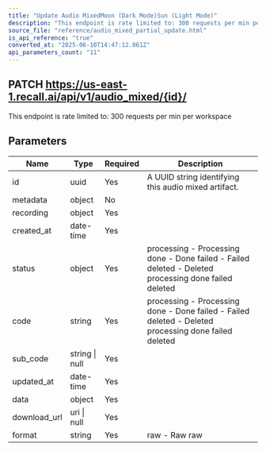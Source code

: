 ```yaml
---
title: "Update Audio MixedMoon (Dark Mode)Sun (Light Mode)"
description: "This endpoint is rate limited to: 300 requests per min per workspace"
source_file: "reference/audio_mixed_partial_update.html"
is_api_reference: "true"
converted_at: "2025-06-10T14:47:12.061Z"
api_parameters_count: "11"
---
```

## PATCH https://us-east-1.recall.ai/api/v1/audio_mixed/{id}/

This endpoint is rate limited to: 300 requests per min per workspace

## Parameters

| Name | Type | Required | Description |
| --- | --- | --- | --- |
| id | uuid | Yes | A UUID string identifying this audio mixed artifact. |
| metadata | object | No |  |
| recording | object | Yes |  |
| created_at | date-time | Yes |  |
| status | object | Yes | processing - Processing done - Done failed - Failed deleted - Deleted  processing done failed deleted |
| code | string | Yes | processing - Processing done - Done failed - Failed deleted - Deleted  processing done failed deleted |
| sub_code | string \| null | Yes |  |
| updated_at | date-time | Yes |  |
| data | object | Yes |  |
| download_url | uri \| null | Yes |  |
| format | string | Yes | raw - Raw  raw |
